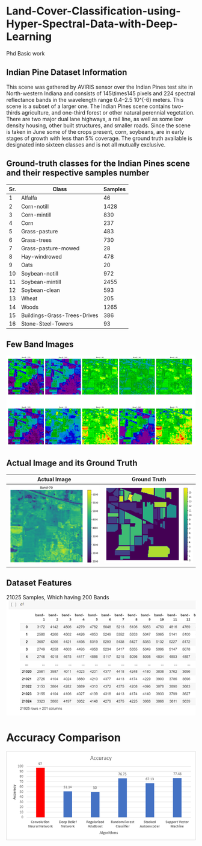 # Land-Cover-Classification-using-Hyper-Spectral-Data-with-Deep-Learning
Phd Basic work

## Indian Pine Dataset Information ##
This scene was gathered by AVIRIS sensor over the Indian Pines test site in North-western Indiana and consists of 145\times145 pixels and 224 spectral reflectance bands in the wavelength range 0.4–2.5 10^(-6) meters. This scene is a subset of a larger one. The Indian Pines scene contains two-thirds agriculture, and one-third forest or other natural perennial vegetation. There are two major dual lane highways, a rail line, as well as some low density housing, other built structures, and smaller roads. Since the scene is taken in June some of the crops present, corn, soybeans, are in early stages of growth with less than 5% coverage. The ground truth available is designated into sixteen classes and is not all mutually exclusive.

## Ground-truth classes for the Indian Pines scene and their respective samples number ##
| Sr. | Class |	Samples|
| -------------| ------------- | ------------- |
|1|	Alfalfa |	46 |
|2|	Corn-notill |	1428 |
|3|	Corn-mintill |	830 |
|4|	Corn |	237 |
|5|	Grass-pasture |	483 |
|6|	Grass-trees |	730 |
|7|	Grass-pasture-mowed	| 28 |
|8|	Hay-windrowed |	478 |
|9|	Oats |	20 |
|10|	Soybean-notill |	972 |
|11|	Soybean-mintill	| 2455 |
|12 |	Soybean-clean |	593 |
|13	| Wheat |	205 |
|14	| Woods |	1265 |
|15	|Buildings-Grass-Trees-Drives |	386 |
|16	|Stone-Steel-Towers |	93 |


## Few Band Images ##

![Alt text](https://github.com/DharmeshPatel33/Land-Cover-Classification-using-Hyper-Spectral-Data-with-Deep-Learning/blob/main/Images/image001.png "Few Band Images")

## Actual Image and its Ground Truth ##
| Actual Image | Ground Truth |
|------| ------|
| ![Alt text](https://github.com/DharmeshPatel33/Land-Cover-Classification-using-Hyper-Spectral-Data-with-Deep-Learning/blob/main/Images/image002.png "Actual Image and its Ground Truth") | ![Alt text](https://github.com/DharmeshPatel33/Land-Cover-Classification-using-Hyper-Spectral-Data-with-Deep-Learning/blob/main/Images/image003.png "Actual Image and its Ground Truth") |



## Dataset Features ##
21025 Samples, Which having 200 Bands
![Alt text](https://github.com/DharmeshPatel33/Land-Cover-Classification-using-Hyper-Spectral-Data-with-Deep-Learning/blob/main/Images/image004.png "Dataset Features")

# Accuracy Comparison #
![Alt text](https://github.com/DharmeshPatel33/Land-Cover-Classification-using-Hyper-Spectral-Data-with-Deep-Learning/blob/main/Images/image005.png "Accuracy Comparison")


